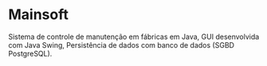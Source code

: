 # Mainsoft

Sistema de controle de manutenção em fábricas em Java, GUI desenvolvida com Java Swing, Persistência de dados com banco de dados (SGBD PostgreSQL).
